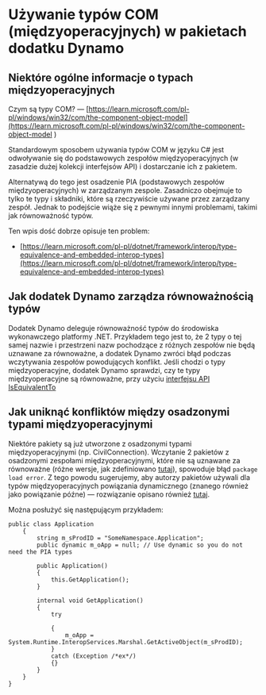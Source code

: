 # Używanie typów COM (międzyoperacyjnych) w pakietach dodatku Dynamo

## Niektóre ogólne informacje o typach międzyoperacyjnych
Czym są typy COM? — [https://learn.microsoft.com/pl-pl/windows/win32/com/the-component-object-model](https://learn.microsoft.com/pl-pl/windows/win32/com/the-component-object-model )

Standardowym sposobem używania typów COM w języku C# jest odwoływanie się do podstawowych zespołów międzyoperacyjnych (w zasadzie dużej kolekcji interfejsów API) i dostarczanie ich z pakietem. 

Alternatywą do tego jest osadzenie PIA (podstawowych zespołów międzyoperacyjnych) w zarządzanym zespole. Zasadniczo obejmuje to tylko te typy i składniki, które są rzeczywiście używane przez zarządzany zespół. Jednak to podejście wiąże się z pewnymi innymi problemami, takimi jak równoważność typów.

Ten wpis dość dobrze opisuje ten problem: 
* [https://learn.microsoft.com/pl-pl/dotnet/framework/interop/type-equivalence-and-embedded-interop-types](https://learn.microsoft.com/pl-pl/dotnet/framework/interop/type-equivalence-and-embedded-interop-types)

## Jak dodatek Dynamo zarządza równoważnością typów
Dodatek Dynamo deleguje równoważność typów do środowiska wykonawczego platformy .NET. Przykładem tego jest to, że 2 typy o tej samej nazwie i przestrzeni nazw pochodzące z różnych zespołów nie będą uznawane za równoważne, a dodatek Dynamo zwróci błąd podczas wczytywania zespołów powodujących konflikt. Jeśli chodzi o typy międzyoperacyjne, dodatek Dynamo sprawdzi, czy te typy międzyoperacyjne są równoważne, przy użyciu [interfejsu API IsEquivalentTo](https://learn.microsoft.com/en-us/dotnet/api/system.type.isequivalentto)

## Jak uniknąć konfliktów między osadzonymi typami międzyoperacyjnymi
Niektóre pakiety są już utworzone z osadzonymi typami międzyoperacyjnymi (np. CivilConnection). Wczytanie 2 pakietów z osadzonymi zespołami międzyoperacyjnymi, które nie są uznawane za równoważne (różne wersje, jak zdefiniowano [tutaj](https://learn.microsoft.com/pl-pl/dotnet/framework/interop/type-equivalence-and-embedded-interop-types)), spowoduje błąd `package load error`. Z tego powodu sugerujemy, aby autorzy pakietów używali dla typów międzyoperacyjnych powiązania dynamicznego (znanego również jako powiązanie późne) — rozwiązanie opisano również [tutaj](https://blogs.iis.net/samng/the-pain-of-deploying-primary-interop-assemblies).

Można posłużyć się następującym przykładem:
```
public class Application
    {
        string m_sProdID = "SomeNamespace.Application";
        public dynamic m_oApp = null; // Use dynamic so you do not need the PIA types

        public Application()
        {
            this.GetApplication();
        }

        internal void GetApplication()
        {
            try

            {
                m_oApp = System.Runtime.InteropServices.Marshal.GetActiveObject(m_sProdID);
            }
            catch (Exception /*ex*/)
            {}
        }
    }
}
```